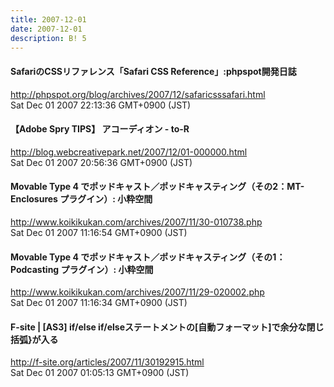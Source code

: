 ```yaml
---
title: 2007-12-01
date: 2007-12-01
description: B! 5
---
```


#### SafariのCSSリファレンス「Safari CSS Reference」:phpspot開発日誌
http://phpspot.org/blog/archives/2007/12/safaricsssafari.html<br>
Sat Dec 01 2007 22:13:36 GMT+0900 (JST)<br>


#### 【Adobe Spry TIPS】 アコーディオン - to-R
http://blog.webcreativepark.net/2007/12/01-000000.html<br>
Sat Dec 01 2007 20:56:36 GMT+0900 (JST)<br>


#### Movable Type 4 でポッドキャスト／ポッドキャスティング（その2：MT-Enclosures プラグイン）: 小粋空間
http://www.koikikukan.com/archives/2007/11/30-010738.php<br>
Sat Dec 01 2007 11:16:54 GMT+0900 (JST)<br>


#### Movable Type 4 でポッドキャスト／ポッドキャスティング（その1：Podcasting プラグイン）: 小粋空間
http://www.koikikukan.com/archives/2007/11/29-020002.php<br>
Sat Dec 01 2007 11:16:34 GMT+0900 (JST)<br>


#### F-site | [AS3] if/else if/elseステートメントの[自動フォーマット]で余分な閉じ括弧}が入る
http://f-site.org/articles/2007/11/30192915.html<br>
Sat Dec 01 2007 01:05:13 GMT+0900 (JST)<br>


